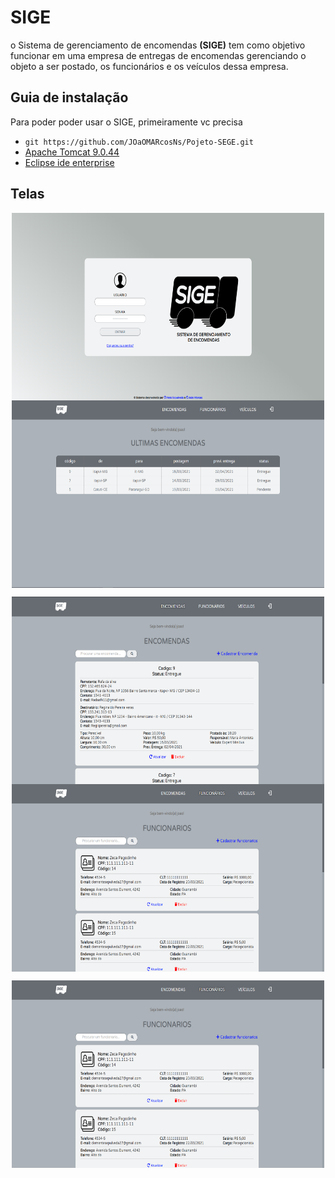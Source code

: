 # SIGE
o Sistema de gerenciamento de encomendas **(SIGE)** tem como objetivo funcionar em uma empresa de entregas de encomendas gerenciando o objeto a ser postado, os funcionários e os veículos dessa empresa.
## Guia de instalação
Para poder poder usar o SIGE, primeiramente vc precisa
- ``git https://github.com/JOaOMARcosNs/Pojeto-SEGE.git``
- <a href="https://tomcat.apache.org/download-90.cgi">Apache Tomcat 9.0.44</a>
- <a href="https://www.eclipse.org/downloads/packages/release/kepler/sr2/eclipse-ide-java-ee-developers">Eclipse ide enterprise</a>
## Telas 
<p align="center">
  <img align="center" src="https://github.com/JOaOMARcosNs/Pojeto-SEGE/blob/main/Captura%20de%20tela%202021-03-25%20105259.png?raw=true" width="500" height="300" />
  <img align="center" src="https://github.com/JOaOMARcosNs/Pojeto-SEGE/blob/main/Captura%20de%20tela%202021-03-25%20105334.png?raw=true" width="500" height="300"/>
</p>
<p align="center">
  <img align="center" src="https://github.com/JOaOMARcosNs/Pojeto-SEGE/blob/main/Captura%20de%20tela%202021-03-25%20105357.png?raw=true" width="500" height="300" />
  <img align="center" src="https://github.com/JOaOMARcosNs/Pojeto-SEGE/blob/main/Captura%20de%20tela%202021-03-25%20105413.png?raw=true" width="500" height="300"/>
</p>
<p align="center">
  <img src="https://github.com/JOaOMARcosNs/Pojeto-SEGE/blob/main/Captura%20de%20tela%202021-03-25%20105413.png?raw=true" width="500" height="300"/>
</p>
